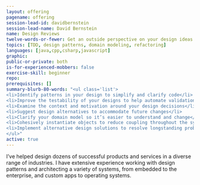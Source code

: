 ```yaml
---
layout: offering
pagename: offering
session-lead-id: davidbernstein
session-lead-name: David Bernstein
name: Design Reviews
twelve-words-or-fewer: Get an outside perspective on your design ideas
topics: [TDD, design patterns, domain modeling, refactoring]
languages: [java,cpp,csharp,javascript]
graphic: 
public-or-private: both
is-for-experienced-mobbers: false
exercise-skill: beginner
repo: 
prerequisites: []
summary-blurb-80-words: "<ul class='list'>
<li>Identify patterns in your design to simplify and clarify code</li>
<li>Improve the testability of your designs to help automate validation</li>
<li>Examine the context and motivation around your design decisions</li>
<li>Suggest design alternatives to accommodate future changes</li>
<li>Clarify your domain model so it’s easier to understand and change</li>
<li>Cohesively instantiate objects to reduce coupling throughout the system</li>
<li>Implement alternative design solutions to resolve longstanding problems</li>
</ul>"
active: true
---
```

I’ve helped design dozens of successful products and services in a diverse range of industries. I have extensive experience working with design patterns and architecting a variety of systems, from embedded to the enterprise, and custom apps to operating systems.


